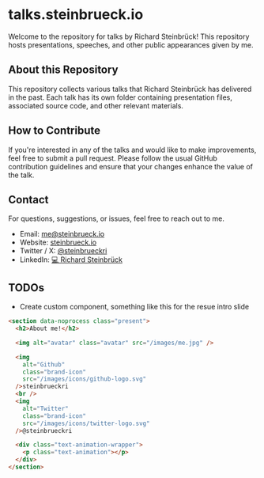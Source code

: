 # talks.steinbrueck.io

Welcome to the repository for talks by Richard Steinbrück! This repository hosts presentations, speeches, and other public appearances given by me.

## About this Repository

This repository collects various talks that Richard Steinbrück has delivered in the past. Each talk has its own folder containing presentation files, associated source code, and other relevant materials.

## How to Contribute

If you're interested in any of the talks and would like to make improvements, feel free to submit a pull request. Please follow the usual GitHub contribution guidelines and ensure that your changes enhance the value of the talk.

## Contact

For questions, suggestions, or issues, feel free to reach out to me.

- Email: [me@steinbrueck.io](mailto:me@steinbrueck.io)
- Website: [steinbrueck.io](https://steinbrueck.io)
- Twitter / X: [@steinbrueckri](https://twitter.com/steinbrueckri)
- LinkedIn: [💻 Richard Steinbrück](https://www.linkedin.com/in/%F0%9F%91%A8%E2%80%8D%F0%9F%92%BB-richard-steinbr%C3%BCck-453424b8/)

## TODOs

- Create custom component, something like this for the resue intro slide

```html
<section data-noprocess class="present">
  <h2>About me!</h2>

  <img alt="avatar" class="avatar" src="/images/me.jpg" />

  <img
    alt="Github"
    class="brand-icon"
    src="/images/icons/github-logo.svg"
  />steinbrueckri
  <br />
  <img
    alt="Twitter"
    class="brand-icon"
    src="/images/icons/twitter-logo.svg"
  />@steinbrueckri

  <div class="text-animation-wrapper">
    <p class="text-animation"></p>
  </div>
</section>
```
